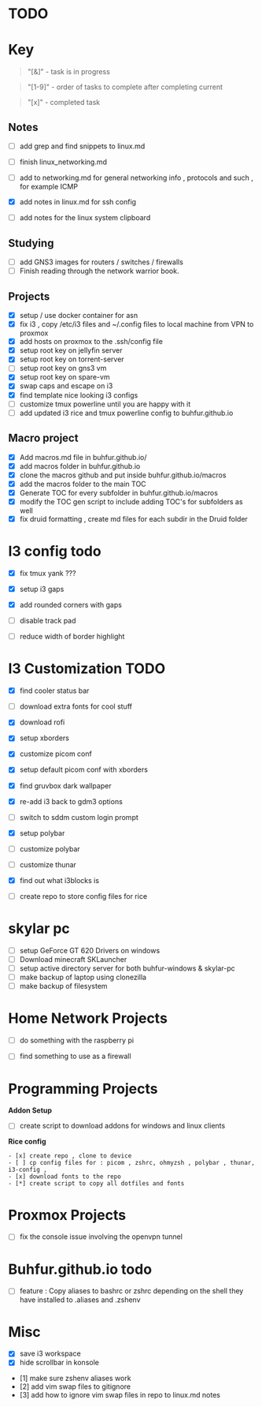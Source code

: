 
# TODO

# Key 

> "[&]" - task is in progress 

> "[1-9]" - order of tasks to complete after completing current 

> "[x]" - completed task 

## Notes 

- [ ] add grep and find snippets to linux.md
- [ ] finish linux_networking.md 
- [ ] add to networking.md for general networking info , protocols and such , for example ICMP 
- [x] add notes in linux.md for ssh config 
- [ ] add notes for the linux system clipboard 


## Studying 

- [ ] add GNS3 images for routers / switches / firewalls 
- [ ] Finish reading through the network warrior book.

## Projects 
- [x] setup / use docker container for asn 
- [x] fix i3 , copy /etc/i3 files and ~/.config files to local machine from VPN to proxmox
- [x] add hosts on proxmox to the .ssh/config file 
- [x] setup root key on jellyfin server 
- [x] setup root key on torrent-server
- [ ] setup root key on gns3 vm 
- [x] setup root key on spare-vm 
- [x] swap caps and escape on i3 
- [x] find template nice looking i3 configs 
- [ ] customize tmux powerline until you are happy with it 
- [ ] add updated i3 rice and tmux powerline config to buhfur.github.io
## Macro project 

- [x] Add macros.md file in buhfur.github.io/ 
- [x] add macros folder in buhfur.github.io
- [x] clone the macros github and put inside buhfur.github.io/macros
- [x] add the macros folder to the main TOC 
- [x] Generate TOC for every subfolder in buhfur.github.io/macros
- [x] modify the TOC gen script to include adding TOC's for subfolders as well 
- [x] fix druid formatting , create md files for each subdir in the Druid folder 

# I3 config todo 

- [x] fix tmux yank ??? 
- [x] setup i3 gaps 
- [x] add rounded corners with gaps 
- [ ] disable track pad  
- [ ] reduce width of border highlight 


# I3 Customization TODO

- [x] find cooler status bar 
- [ ] download extra fonts for cool stuff 
- [x] download rofi 
- [x] setup xborders 
- [x] customize picom conf
- [x] setup default picom conf with xborders 
- [x] find gruvbox dark wallpaper 
- [x] re-add i3 back to gdm3 options 
- [ ] switch to sddm custom login prompt 
- [x] setup polybar 
- [ ] customize polybar 
- [ ] customize thunar 
- [x] find out what i3blocks is 
- [ ] create repo to store config files for rice 




# skylar pc 

- [ ] setup GeForce GT 620 Drivers on windows 
- [ ] Download minecraft SKLauncher
- [ ] setup active directory server for both buhfur-windows & skylar-pc 
- [ ] make backup of laptop using clonezilla 
- [ ] make backup of filesystem 

# Home Network Projects 

- [ ] do something with the raspberry pi 
- [ ] find something to use as a firewall 


# Programming Projects 

**Addon Setup**
- [ ] create script to download addons for windows and linux clients 

**Rice config**

    - [x] create repo , clone to device 
    - [ ] cp config files for : picom , zshrc, ohmyzsh , polybar , thunar, i3-config , 
    - [x] download fonts to the repo 
    - [*] create script to copy all dotfiles and fonts 
    

# Proxmox Projects 

- [ ] fix the console issue involving the openvpn tunnel 


# Buhfur.github.io todo 

- [ ] feature : Copy aliases to bashrc or zshrc depending on the shell they have installed to .aliases and .zshenv


# Misc 

- [x] save i3 workspace 
- [x] hide scrollbar in konsole 
- [1] make sure zshenv aliases work 
- [2] add vim swap files to gitignore 
- [3] add how to ignore vim swap files in repo to linux.md notes 
